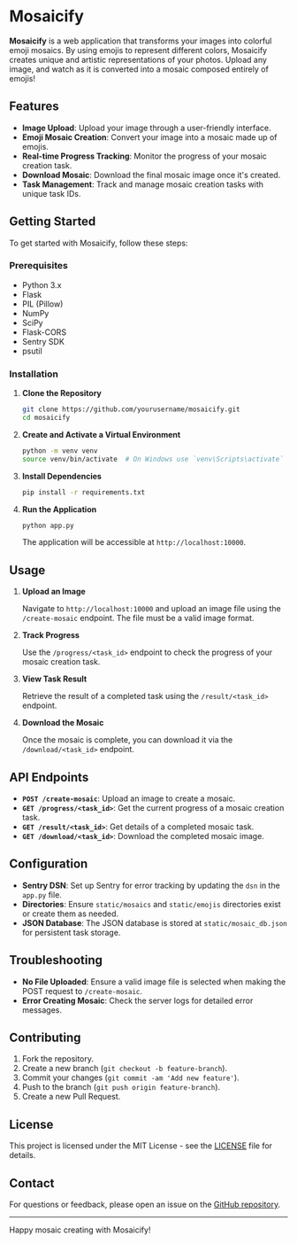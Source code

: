 # Mosaicify

**Mosaicify** is a web application that transforms your images into colorful emoji mosaics. By using emojis to represent different colors, Mosaicify creates unique and artistic representations of your photos. Upload any image, and watch as it is converted into a mosaic composed entirely of emojis!

## Features

- **Image Upload**: Upload your image through a user-friendly interface.
- **Emoji Mosaic Creation**: Convert your image into a mosaic made up of emojis.
- **Real-time Progress Tracking**: Monitor the progress of your mosaic creation task.
- **Download Mosaic**: Download the final mosaic image once it's created.
- **Task Management**: Track and manage mosaic creation tasks with unique task IDs.

## Getting Started

To get started with Mosaicify, follow these steps:

### Prerequisites

- Python 3.x
- Flask
- PIL (Pillow)
- NumPy
- SciPy
- Flask-CORS
- Sentry SDK
- psutil

### Installation

1. **Clone the Repository**

    ```bash
    git clone https://github.com/yourusername/mosaicify.git
    cd mosaicify
    ```

2. **Create and Activate a Virtual Environment**

    ```bash
    python -m venv venv
    source venv/bin/activate  # On Windows use `venv\Scripts\activate`
    ```

3. **Install Dependencies**

    ```bash
    pip install -r requirements.txt
    ```

4. **Run the Application**

    ```bash
    python app.py
    ```

    The application will be accessible at `http://localhost:10000`.

## Usage

1. **Upload an Image**

    Navigate to `http://localhost:10000` and upload an image file using the `/create-mosaic` endpoint. The file must be a valid image format.

2. **Track Progress**

    Use the `/progress/<task_id>` endpoint to check the progress of your mosaic creation task.

3. **View Task Result**

    Retrieve the result of a completed task using the `/result/<task_id>` endpoint.

4. **Download the Mosaic**

    Once the mosaic is complete, you can download it via the `/download/<task_id>` endpoint.

## API Endpoints

- **`POST /create-mosaic`**: Upload an image to create a mosaic.
- **`GET /progress/<task_id>`**: Get the current progress of a mosaic creation task.
- **`GET /result/<task_id>`**: Get details of a completed mosaic task.
- **`GET /download/<task_id>`**: Download the completed mosaic image.

## Configuration

- **Sentry DSN**: Set up Sentry for error tracking by updating the `dsn` in the `app.py` file.
- **Directories**: Ensure `static/mosaics` and `static/emojis` directories exist or create them as needed.
- **JSON Database**: The JSON database is stored at `static/mosaic_db.json` for persistent task storage.

## Troubleshooting

- **No File Uploaded**: Ensure a valid image file is selected when making the POST request to `/create-mosaic`.
- **Error Creating Mosaic**: Check the server logs for detailed error messages.

## Contributing

1. Fork the repository.
2. Create a new branch (`git checkout -b feature-branch`).
3. Commit your changes (`git commit -am 'Add new feature'`).
4. Push to the branch (`git push origin feature-branch`).
5. Create a new Pull Request.

## License

This project is licensed under the MIT License - see the [LICENSE](LICENSE) file for details.

## Contact

For questions or feedback, please open an issue on the [GitHub repository](https://github.com/yourusername/mosaicify/issues).

---

Happy mosaic creating with Mosaicify!

